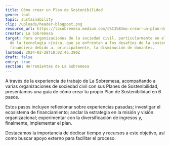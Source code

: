 ```yaml
---
title: Cómo crear un Plan de Sostenibilidad
genre: tool
topic: sustainability
clip: /uploads/header-blogpost.png
resource_url: https://lasobremesa.medium.com/c%C3%B3mo-crear-un-plan-de-sostenibilidad-y-no-colapsar-en-el-intento-a584c9de0e01
creator: La Sobremesa
target: Para organizaciones de la sociedad civil, particularmente en el ámbito
  de la tecnología cívica, que se enfrentan a los desafíos de la sostenibilidad
  financiera debido a, principalmente, la disminución de donantes.
lastmod: 2024-02-28T18:02:46.390Z
draft: false
entry: true
section: Herramientas de La Sobremesa
---
```

<!--StartFragment-->

A través de la experiencia de trabajo de La Sobremesa, acompañando a varias organizaciones de sociedad civil con sus Planes de Sostenibilidad, presentamos una guía de cómo crear tu propio Plan de Sostenibilidad en 6 pasos. 

Estos pasos incluyen reflexionar sobre experiencias pasadas; investigar el ecosistema de financiamiento; anclar la estrategia en la misión y visión organizacional; experimentar con la diversificación de ingresos y, finalmente, implementar el plan. 

Destacamos la importancia de dedicar tiempo y recursos a este objetivo, así como buscar apoyo externo para facilitar el proceso.

<!--EndFragment-->